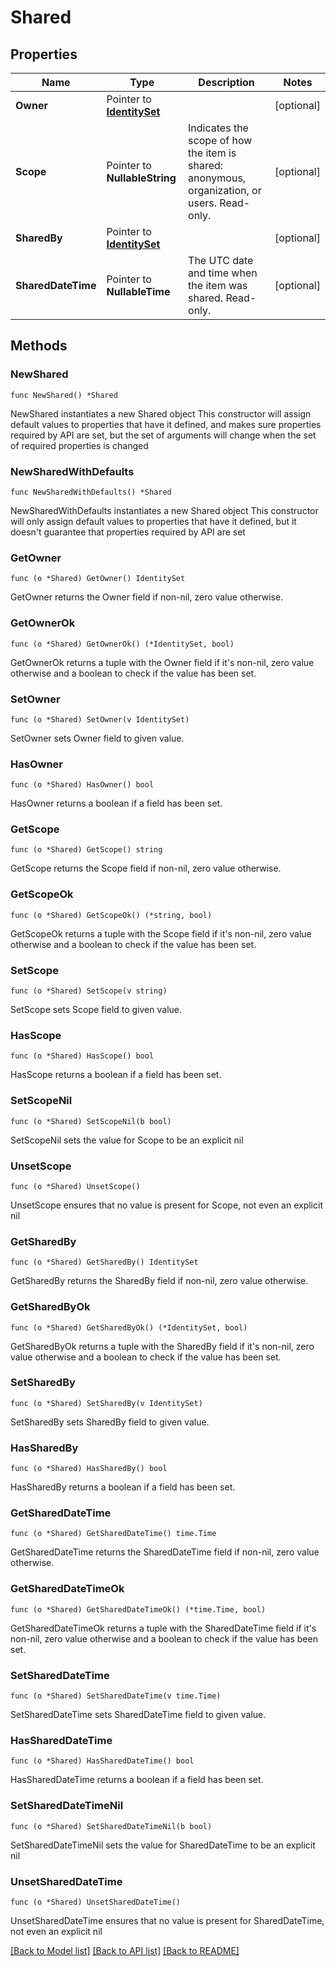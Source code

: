 # Shared

## Properties

Name | Type | Description | Notes
------------ | ------------- | ------------- | -------------
**Owner** | Pointer to [**IdentitySet**](IdentitySet.md) |  | [optional] 
**Scope** | Pointer to **NullableString** | Indicates the scope of how the item is shared: anonymous, organization, or users. Read-only. | [optional] 
**SharedBy** | Pointer to [**IdentitySet**](IdentitySet.md) |  | [optional] 
**SharedDateTime** | Pointer to **NullableTime** | The UTC date and time when the item was shared. Read-only. | [optional] 

## Methods

### NewShared

`func NewShared() *Shared`

NewShared instantiates a new Shared object
This constructor will assign default values to properties that have it defined,
and makes sure properties required by API are set, but the set of arguments
will change when the set of required properties is changed

### NewSharedWithDefaults

`func NewSharedWithDefaults() *Shared`

NewSharedWithDefaults instantiates a new Shared object
This constructor will only assign default values to properties that have it defined,
but it doesn't guarantee that properties required by API are set

### GetOwner

`func (o *Shared) GetOwner() IdentitySet`

GetOwner returns the Owner field if non-nil, zero value otherwise.

### GetOwnerOk

`func (o *Shared) GetOwnerOk() (*IdentitySet, bool)`

GetOwnerOk returns a tuple with the Owner field if it's non-nil, zero value otherwise
and a boolean to check if the value has been set.

### SetOwner

`func (o *Shared) SetOwner(v IdentitySet)`

SetOwner sets Owner field to given value.

### HasOwner

`func (o *Shared) HasOwner() bool`

HasOwner returns a boolean if a field has been set.

### GetScope

`func (o *Shared) GetScope() string`

GetScope returns the Scope field if non-nil, zero value otherwise.

### GetScopeOk

`func (o *Shared) GetScopeOk() (*string, bool)`

GetScopeOk returns a tuple with the Scope field if it's non-nil, zero value otherwise
and a boolean to check if the value has been set.

### SetScope

`func (o *Shared) SetScope(v string)`

SetScope sets Scope field to given value.

### HasScope

`func (o *Shared) HasScope() bool`

HasScope returns a boolean if a field has been set.

### SetScopeNil

`func (o *Shared) SetScopeNil(b bool)`

 SetScopeNil sets the value for Scope to be an explicit nil

### UnsetScope
`func (o *Shared) UnsetScope()`

UnsetScope ensures that no value is present for Scope, not even an explicit nil
### GetSharedBy

`func (o *Shared) GetSharedBy() IdentitySet`

GetSharedBy returns the SharedBy field if non-nil, zero value otherwise.

### GetSharedByOk

`func (o *Shared) GetSharedByOk() (*IdentitySet, bool)`

GetSharedByOk returns a tuple with the SharedBy field if it's non-nil, zero value otherwise
and a boolean to check if the value has been set.

### SetSharedBy

`func (o *Shared) SetSharedBy(v IdentitySet)`

SetSharedBy sets SharedBy field to given value.

### HasSharedBy

`func (o *Shared) HasSharedBy() bool`

HasSharedBy returns a boolean if a field has been set.

### GetSharedDateTime

`func (o *Shared) GetSharedDateTime() time.Time`

GetSharedDateTime returns the SharedDateTime field if non-nil, zero value otherwise.

### GetSharedDateTimeOk

`func (o *Shared) GetSharedDateTimeOk() (*time.Time, bool)`

GetSharedDateTimeOk returns a tuple with the SharedDateTime field if it's non-nil, zero value otherwise
and a boolean to check if the value has been set.

### SetSharedDateTime

`func (o *Shared) SetSharedDateTime(v time.Time)`

SetSharedDateTime sets SharedDateTime field to given value.

### HasSharedDateTime

`func (o *Shared) HasSharedDateTime() bool`

HasSharedDateTime returns a boolean if a field has been set.

### SetSharedDateTimeNil

`func (o *Shared) SetSharedDateTimeNil(b bool)`

 SetSharedDateTimeNil sets the value for SharedDateTime to be an explicit nil

### UnsetSharedDateTime
`func (o *Shared) UnsetSharedDateTime()`

UnsetSharedDateTime ensures that no value is present for SharedDateTime, not even an explicit nil

[[Back to Model list]](../README.md#documentation-for-models) [[Back to API list]](../README.md#documentation-for-api-endpoints) [[Back to README]](../README.md)


